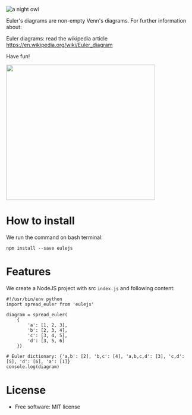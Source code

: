 ![a night owl](https://raw.githubusercontent.com/web-needle/eulejs/main/images/eule_small.png)

Euler\'s diagrams are non-empty Venn\'s diagrams. For further information about:

Euler diagrams: read the wikipedia article <https://en.wikipedia.org/wiki/Euler_diagram>

Have fun!

<img src="https://github.com/web-needle/eulejs/blob/main/images/euler_venn.png?raw=true" width="400" height="364"/>

How to install
========

We run the command on bash terminal:

``` {.bash}
npm install --save eulejs
```

Features
========

We create a NodeJS project with src `index.js` and following content:

``` {.python}
#!/usr/bin/env python
import spread_euler from 'eulejs'

diagram = spread_euler(
    {
        'a': [1, 2, 3],
        'b': [2, 3, 4],
        'c': [3, 4, 5],
        'd': [3, 5, 6]
    })

# Euler dictionary: {'a,b': [2], 'b,c': [4], 'a,b,c,d': [3], 'c,d': [5], 'd': [6], 'a': [1]}
console.log(diagram)
```

License
=======

-   Free software: MIT license
